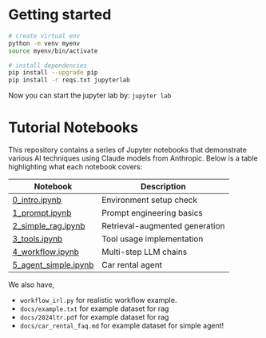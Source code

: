 # Getting started

```bash 
# create virtual env
python -m venv myenv
source myenv/bin/activate

# install dependencies
pip install --upgrade pip
pip install -r reqs.txt jupyterlab
```

Now you can start the jupyter lab by: `jupyter lab`

# Tutorial Notebooks

This repository contains a series of Jupyter notebooks that demonstrate various AI techniques using Claude models from Anthropic. Below is a table highlighting what each notebook covers:

| Notebook | Description |
|----------|-------------|
| [0_intro.ipynb](0_intro.ipynb) | Environment setup check |
| [1_prompt.ipynb](1_prompt.ipynb) | Prompt engineering basics |
| [2_simple_rag.ipynb](2_simple_rag.ipynb) | Retrieval-augmented generation |
| [3_tools.ipynb](3_tools.ipynb) | Tool usage implementation |
| [4_workflow.ipynb](4_workflow.ipynb) | Multi-step LLM chains |
| [5_agent_simple.ipynb](5_agent_simple.ipynb) | Car rental agent |

We also have, 
- `workflow_irl.py` for realistic workflow example. 
- `docs/example.txt` for example dataset for rag
- `docs/2024ltr.pdf` for example dataset for rag
- `docs/car_rental_faq.md` for example dataset for simple agent! 



